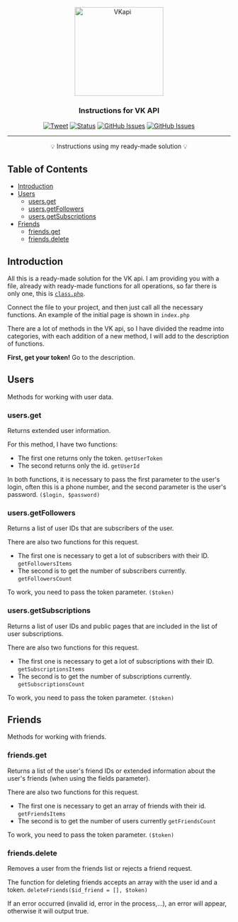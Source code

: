 <p align="center">
 <img src="https://github.com/Damfler/vk-API/blob/main/assets/vk.png?raw=true" style="height:200px" alt="VKapi"></a>
</p>

<h3 align="center">Instructions for VK API </h3>

<div align="center">

[![Tweet](https://img.shields.io/twitter/url/https/shields.io.svg?style=social)](https://twitter.com/intent/tweet?text=%F0%9F%93%A2%20Various%20README%20templates%20and%20tips%20on%20writing%20high-quality%20documentation%20that%20people%20want%20to%20read.&url=https://github.com/Damfler/vk-API)
[![Status](https://img.shields.io/badge/status-active-success.svg)]()
[![GitHub Issues](https://img.shields.io/github/v/release/Damfler/VKapi?include_prereleases)](https://github.com/Damfler/vk-API/releases)
 [![GitHub Issues](https://img.shields.io/github/followers/Damfler?label=Follow)](https://github.com/Damfler)

</div>

---

<p align = "center">💡 Instructions using my ready-made solution 💡</p>


## Table of Contents

- [Introduction](#introduction)
- [Users](#user)
    - [users.get](#usersget)
    - [users.getFollowers](#usersgetfollowers)
    - [users.getSubscriptions](#usersgetsubscriptions)
- [Friends](#friends)
    - [friends.get](#friendsget)
    - [friends.delete](#friendsdelete)

## Introduction <a name = "introduction"></a>

All this is a ready-made solution for the VK api. I am providing you with a file, already with ready-made functions for all operations, so far there is only one, this is 
[`class.php`](/class.php).

Connect the file to your project, and then just call all the necessary functions.
An example of the initial page is shown in `index.php`

There are a lot of methods in the VK api, so I have divided the readme into categories, with each addition of a new method, I will add to the description of functions.

**First, get your token!** Go to the description.



## Users<a name = "user"></a>

Methods for working with user data.

### users.get<a name = "#usersget"></a>
Returns extended user information.

For this method, I have two functions:
- The first one returns only the token. `getUserToken`
- The second returns only the id. `getUserId`

In both functions, it is necessary to pass the first parameter to the user's login, often this is a phone number, and the second parameter is the user's password. `($login, $password)`

### users.getFollowers<a name = "#usersgetfollowers"></a>
Returns a list of user IDs that are subscribers of the user.

There are also two functions for this request.
- The first one is necessary to get a lot of subscribers with their ID. `getFollowersItems`
- The second is to get the number of subscribers currently. `getFollowersCount`

To work, you need to pass the token parameter. `($token)`

### users.getSubscriptions<a name = "#usersgetsubscriptions"></a>
Returns a list of user IDs and public pages that are included in the list of user subscriptions.

There are also two functions for this request.
- The first one is necessary to get a lot of subscriptions with their ID. `getSubscriptionsItems`
- The second is to get the number of subscriptions currently. `getSubscriptionsCount`

To work, you need to pass the token parameter. `($token)`


## Friends<a name = "friends"></a>

Methods for working with friends.

### friends.get<a name = "#friendsget"></a>
Returns a list of the user's friend IDs or extended information about the user's friends (when using the fields parameter).

There are also two functions for this request.
- The first one is necessary to get an array of friends with their id. `getFriendsItems`
- The second is to get the number of users currently `getFriendsCount`

To work, you need to pass the token parameter. `($token)`

### friends.delete<a name = "#friendsdelete"></a>
Removes a user from the friends list or rejects a friend request.

The function for deleting friends accepts an array with the user id and a token. `deleteFriends($id_friend = [], $token)`

If an error occurred (invalid id, error in the process,...), an error will appear, otherwise it will output true.
